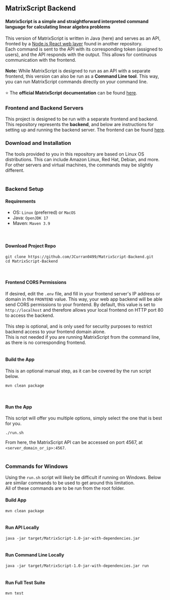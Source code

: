 ## MatrixScript Backend
#### MatrixScript is a simple and straightforward interpreted command language for calculating linear algebra problems

This version of MatrixScript is written in Java (here) and serves as an API, fronted by a [Node.js React web layer](https://github.com/JCurran0499/MatrixScript-Frontend) found in another repository.<br/>
Each command is sent to the API with its corresponding token (assigned to users), and the API responds with the output.
This allows for continuous communication with the frontend.
<br/>
<br/>
**Note:** While MatrixScript is designed to run as an API with a separate frontend, this version can also be run as a **Command Line tool**.
This way, you can run MatrixScript commands directly on your command line.
<br/>
<br/>
⭐ The **official MatrixScript documentation** can be found [here](https://github.com/JCurran0499/MatrixScript-Docs/blob/main/docs.md).

### Frontend and Backend Servers

This project is designed to be run with a separate frontend and backend. This repository represents the **backend**, and below are instructions for setting up and running the backend server. 
The frontend can be found [here](https://github.com/JCurran0499/MatrixScript-Frontend).<br/>

### Download and Installation

The tools provided to you in this repository are based on Linux OS distributions. 
This can include Amazon Linux, Red Hat, Debian, and more. 
For other servers and virtual machines, the commands may be slightly different. <br/>
<br/>

### Backend Setup
#### Requirements
- OS: ``Linux`` (preferred) or ```MacOS```
- Java: ```OpenJDK 17```
- Maven: ```Maven 3.9```
<br/><br/><br/>

#### Download Project Repo
```
git clone https://github.com/JCurran0499/MatrixScript-Backend.git
cd MatrixScript-Backend
```
<br/>

#### Frontend CORS Permissions
If desired, edit the ```.env``` file, and fill in your frontend server's IP address or domain in the `FRONTEND` value. 
This way, your web app backend will be able send CORS permissions to your frontend. 
By default, this value is set to ```http://localhost``` and therefore allows your local frontend on HTTP port 80 to access the backend.
<br/><br/>
This step is optional, and is only used for security purposes to restrict backend access to your frontend domain alone.
<br/>
This is not needed if you are running MatrixScript from the command line, as there is no corresponding frontend.
<br/>
<br/>

#### Build the App
This is an optional manual step, as it can be covered by the run script below.
```
mvn clean package
```
<br/>

#### Run the App
This script will offer you multiple options, simply select the one that is best for you.
```
./run.sh
```

From here, the MatrixScript API can be accessed on port 4567, at `<server_domain_or_ip>:4567`.
<br/><br/>

### Commands for Windows
Using the ```run.sh``` script will likely be difficult if running on Windows.
Below are similar commands to be used to get around this limitation.
<br/>
All of these commands are to be run from the root folder.
<br/>

#### Build App
```mvn clean package```
<br/>
<br/>

#### Run API Locally
```java -jar target/MatrixScript-1.0-jar-with-dependencies.jar```
<br/>
<br/>

#### Run Command Line Locally
```java -jar target/MatrixScript-1.0-jar-with-dependencies.jar run```
<br/>
<br/>

#### Run Full Test Suite
```mvn test```
<br/>
<br/>